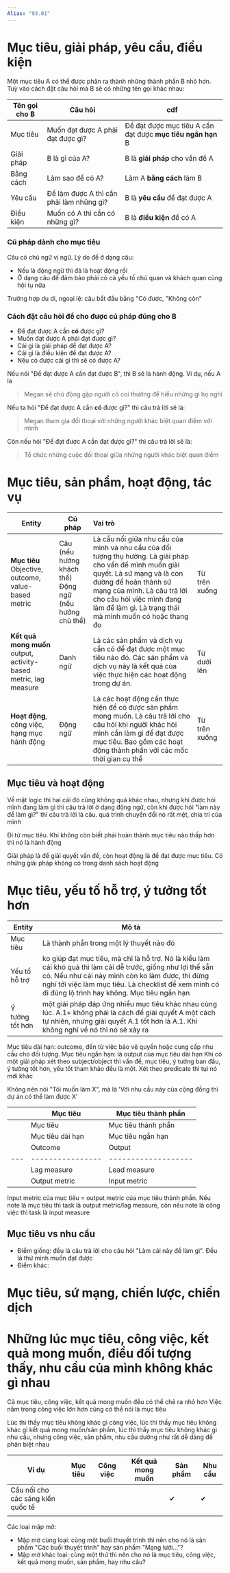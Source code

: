 ```yaml
---
Alias: "93.01"
---
```


# Mục tiêu, giải pháp, yêu cầu, điều kiện
Một mục tiêu A có thể được phân ra thành những thành phần B nhỏ hơn. Tuỳ vào cách đặt câu hỏi mà B sẽ có những tên gọi khác nhau:

| Tên gọi cho B | Câu hỏi                                  | cdf                                                         |
| ------------- | ---------------------------------------- | ----------------------------------------------------------- |
| Mục tiêu      | Muốn đạt được A phải đạt được gì?        | Để đạt được mục tiêu A cần đạt được **mục tiêu ngắn hạn** B | 
| Giải pháp     | B là gì của A?                           | B là **giải pháp** cho vấn đề A                             |
| Bằng cách     | Làm sao để có A?                         | Làm A **bằng cách** làm B                                   |
| Yêu cầu       | Để làm được A thì cần phải làm những gì? | B là **yêu cầu** để đạt được A                              |
| Điều kiện     | Muốn có A thì cần có những gì?           | B là **điều kiện** để có A                                  |

### Cú pháp dành cho mục tiêu
Câu có chủ ngữ vị ngữ. Lý do để ở dạng câu:
- Nếu là động ngữ thì đã là hoạt động rồi
- Ở dạng câu để đảm bảo phải có cả yếu tố chủ quan và khách quan cùng hội tụ nữa

Trường hợp du di, ngoại lệ: câu bắt đầu bằng "Có được, "Không còn"
### Cách đặt câu hỏi để cho được cú pháp đúng cho B
- Để đạt được A cần **có** được gì?
- Muốn đạt được A phải đạt được gì?
- Cái gì là giải pháp để đạt được A?
- Cái gì là điều kiện để đạt được A?
- Nếu có được cái gì thì sẽ có được A?

Nếu nói "Để đạt được A cần đạt được B", thì B sẽ là hành động. Ví dụ, nếu A là 

> Megan sẽ chủ động gặp người cô coi thường để hiểu những gì họ nghĩ

Nếu ta hỏi "Để đạt được A cần **có** được gì?" thì câu trả lời sẽ là:

> Megan tham gia đối thoại với những người khác biệt quan điểm với mình

Còn nếu hỏi "Để đạt được A cần đạt được gì?" thì câu trả lời sẽ là:

>Tổ chức những cuộc đối thoại giữa những người khác biệt quan điểm

# Mục tiêu, sản phẩm, hoạt động, tác vụ
| Entity                                                                  | Cú pháp                                                   | Vai trò                                                                                                                                                                                                                                                                            |               |
| ----------------------------------------------------------------------- | --------------------------------------------------------- |:---------------------------------------------------------------------------------------------------------------------------------------------------------------------------------------------------------------------------------------------------------------------------------- | ------------- |
| **Mục tiêu**<br>Objective, outcome, value-based metric                  | Câu (nếu hướng khách thể)<br>Động ngữ (nếu hướng chủ thể) | Là cầu nối giữa nhu cầu của mình và nhu cầu của đối tượng thụ hưởng. Là giải pháp cho vấn đề mình muốn giải quyết. Là sứ mạng và là con đường để hoàn thành sứ mạng của mình. Là câu trả lời cho câu hỏi việc mình đang làm để làm gì. Là trạng thái mà mình muốn có hoặc thang đo | Từ trên xuống |
| **Kết quả mong muốn**<br>output, activity-based metric, lag measure | Danh ngữ                                                  | Là các sản phẩm và dịch vụ cần có để đạt được một mục tiêu nào đó. Các sản phẩm và dịch vụ này là kết quả của việc thực hiện các hoạt động trong dự án.                                                                                                                            | Từ dưới lên   |
| **Hoạt động**, công việc, hạng mục hành động                            | Động ngữ                                                  | Là các hoạt động cần thực hiện để có được sản phẩm mong muốn. Là câu trả lời cho câu hỏi khi người khác hỏi mình cần làm gì để đạt được mục tiêu. Bao gồm các hoạt động thành phần với các mốc thời gian cụ thể                                                                    | Từ trên xuống |
## Mục tiêu và hoạt động
Về mặt logic thì hai cái đó cũng không quá khác nhau, nhưng khi được hỏi mình đang làm gì thì câu trả lời ở dạng động ngữ, còn khi được hỏi "làm này để làm gì?" thì câu trả lời là câu. quá trình chuyển đổi nó rất mệt, chia trí của mình

Đi từ mục tiêu. Khi không còn biết phải hoàn thành mục tiêu nào thấp hơn thì nó là hành động

Giải pháp là để giải quyết vấn đề, còn hoạt động là để đạt được mục tiêu. Có những giải pháp không có trong danh sách hoạt động

# Mục tiêu, yếu tố hỗ trợ, ý tưởng tốt hơn
| Entity          | Mô tả                                                                                                                                                                                                                                                                   |
| --------------- | ----------------------------------------------------------------------------------------------------------------------------------------------------------------------------------------------------------------------------------------------------------------------- |
| Mục tiêu        | Là thành phần trong một lý thuyết nào đó                                                                                                                                                                                                                                |
| Yếu tố hỗ trợ   | ko giúp đạt mục tiêu, mà chỉ là hỗ trợ. Nó là kiểu làm cái khó quá thì làm cái dễ trước, giống như lợi thế sẵn có. Nếu như cái này mình còn ko làm được, thì đừng nghĩ tới việc làm mục tiêu. Là checklist để xem mình có đi đúng lộ trình hay không. Mục tiêu ngắn hạn | 
| Ý tưởng tốt hơn | một giải pháp đáp ứng nhiều mục tiêu khác nhau cùng lúc. A.1+ không phải là cách để giải quyết A một cách tự nhiên, nhưng giải quyết A.1 tốt hơn là A.1. Khi không nghĩ về nó thì nó sẽ xảy ra                                                                                                                                                                                                        |

Mục tiêu dài hạn: outcome, đến từ việc bảo vệ quyền hoặc cung cấp nhu cầu cho đối tượng.
Mục tiêu ngắn hạn: là output của mục tiêu dài hạn
Khi có một giải pháp
xét theo subject/object thì vấn đề, mục tiêu, ý tưởng ban đầu, ý tưởng tốt hơn, yếu tốt tham khảo đều là một. Xét theo predicate thì tụi nó mới khác

Không nên nói "Tôi muốn làm X", mà là 'Với nhu cầu này của cộng đồng thì dự án có thể làm được X'

|     | Mục tiêu         | Mục tiêu thành phần |
| --- | ---------------- | ------------------- |
|     | Mục tiêu         | Mục tiêu thành phần |
|     | Mục tiêu dài hạn | Mục tiêu ngắn hạn   |
|     | Outcome          | Output              |
| --- | ---------------- | ------------------- |
|     | Lag measure      | Lead measure        |
|     | Output metric    | Input metric        |

Input metric của mục tiêu = output metric của mục tiêu thành phần. Nếu note là mục tiêu thì task là output metric/lag measure, còn nếu note là công việc thì task là input measure 

## Mục tiêu vs nhu cầu
- Điểm giống: đều là câu trả lời cho câu hỏi "Làm cái này để làm gì". Đều là thứ mình muốn đạt  được
- Điểm khác: 

# Mục tiêu, sứ mạng, chiến lược, chiến dịch

# Những lúc mục tiêu, công việc, kết quả mong muốn, điều đối tượng thấy, nhu cầu của mình không khác gì nhau
Cả mục tiêu, công việc, kết quả mong muốn đều có thể chẻ ra nhỏ hơn
Việc nằm trong công việc lớn hơn cũng có thể nói là mục tiêu

Lúc thì thấy mục tiêu không khác gì công việc, lúc thì thấy mục tiêu không khác gì kết quả mong muốn/sản phẩm, lúc thì thấy mục tiêu không khác gì nhu cầu, nhưng công việc, sản phẩm, nhu cầu dường như rất dễ dàng để phân biệt nhau

| Ví dụ                             | Mục tiêu | Công việc | Kết quả mong muốn | Sản phẩm | Nhu cầu |
| --------------------------------- | -------- | --------- | ----------------- | -------- | ------- |
| Cầu nối cho các sáng kiến quốc tế |          |           |                   | ✔        | ✔       |
|                                   |          |           |                   |          |         |

Các loại mập mờ:
- Mập mờ cùng loại: cùng một buổi thuyết trình thì nên cho nó là sản phẩm "Các buổi thuyết trình" hay sản phẩm "Mạng lưới..."?
- Mập mờ khác loại: cùng một thứ thì nên cho nó là mục tiêu, công việc, kết quả mong muốn, sản phẩm, hay nhu câu?